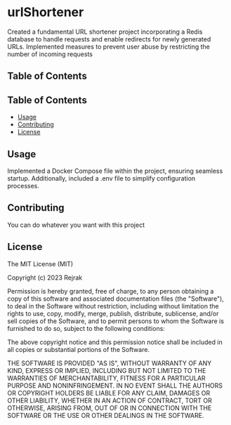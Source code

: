 # urlShortener

Created a fundamental URL shortener project incorporating a Redis database to handle requests and enable redirects for newly generated URLs. Implemented measures to prevent user abuse by restricting the number of incoming requests

## Table of Contents
## Table of Contents
- [Usage](#usage)
- [Contributing](#contributing)
- [License](#license)

## Usage
Implemented a Docker Compose file within the project, ensuring seamless startup. Additionally, included a .env file to simplify configuration processes.

## Contributing 
You can do whatever you want with this project

## License
The MIT License (MIT)

Copyright (c) 2023 Rejrak

Permission is hereby granted, free of charge, to any person obtaining a copy of this software and associated documentation files (the "Software"), to deal in the Software without restriction, including without limitation the rights to use, copy, modify, merge, publish, distribute, sublicense, and/or sell copies of the Software, and to permit persons to whom the Software is furnished to do so, subject to the following conditions:

The above copyright notice and this permission notice shall be included in all copies or substantial portions of the Software.

THE SOFTWARE IS PROVIDED "AS IS", WITHOUT WARRANTY OF ANY KIND, EXPRESS OR IMPLIED, INCLUDING BUT NOT LIMITED TO THE WARRANTIES OF MERCHANTABILITY, FITNESS FOR A PARTICULAR PURPOSE AND NONINFRINGEMENT. IN NO EVENT SHALL THE AUTHORS OR COPYRIGHT HOLDERS BE LIABLE FOR ANY CLAIM, DAMAGES OR OTHER LIABILITY, WHETHER IN AN ACTION OF CONTRACT, TORT OR OTHERWISE, ARISING FROM, OUT OF OR IN CONNECTION WITH THE SOFTWARE OR THE USE OR OTHER DEALINGS IN THE SOFTWARE.

